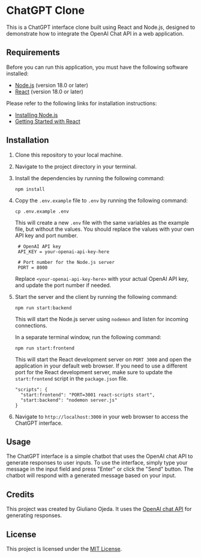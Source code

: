 # ChatGPT Clone

This is a ChatGPT interface clone built using React and Node.js, designed to demonstrate how to integrate the OpenAI Chat API in a web application.

## Requirements

Before you can run this application, you must have the following software installed:

- [Node.js](https://nodejs.org/en/) (version 18.0 or later)
- [React](https://reactjs.org/docs/getting-started.html) (version 18.0 or later)

Please refer to the following links for installation instructions:

- [Installing Node.js](https://nodejs.org/en/download/)
- [Getting Started with React](https://reactjs.org/docs/getting-started.html)

## Installation

1. Clone this repository to your local machine.
2. Navigate to the project directory in your terminal.
3. Install the dependencies by running the following command:

   ```
   npm install
   ```

4. Copy the `.env.example` file to `.env` by running the following command:

   ```
   cp .env.example .env
   ```

   This will create a new `.env` file with the same variables as the example file, but without the values. You should replace the values with your own API key and port number.

   ```
    # OpenAI API key
    API_KEY = your-openai-api-key-here

    # Port number for the Node.js server
    PORT = 8000
   ``` 

   Replace `<your-openai-api-key-here>` with your actual OpenAI API key, and update the port number if needed.

5. Start the server and the client by running the following command:

   ```
   npm run start:backend
   ```

   This will start the Node.js server using `nodemon` and listen for incoming connections.

   In a separate terminal window, run the following command:

   ```
   npm run start:frontend
   ```

   This will start the React development server on `PORT 3000` and open the application in your default web browser. If you need to use a different port for the React development server, make sure to update the `start:frontend` script in the `package.json` file.

   ```
   "scripts": {
     "start:frontend": "PORT=3001 react-scripts start",
     "start:backend": "nodemon server.js"
   }
   ```

6. Navigate to `http://localhost:3000` in your web browser to access the ChatGPT interface.

## Usage

The ChatGPT interface is a simple chatbot that uses the OpenAI chat API to generate responses to user inputs. To use the interface, simply type your message in the input field and press "Enter" or click the "Send" button. The chatbot will respond with a generated message based on your input.

## Credits

This project was created by Giuliano Ojeda. It uses the [OpenAI chat API](https://platform.openai.com/docs/api-reference/chat/create) for generating responses.

## License

This project is licensed under the [MIT License](https://opensource.org/licenses/MIT).